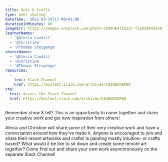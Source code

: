 ```yaml
---
title: Arts & Crafts
type: peer sharing
dateTime: '2021-03-14T17:00+01:00'
durationInMinutes: 60
imageSrc: https://images.unsplash.com/photo-1596464716127-f2a82984de30?ixid=MXwxMjA3fDB8MHxwaG90by1wYWdlfHx8fGVufDB8fHw%3D&ixlib=rb-1.2.1&auto=format&fit=crop&w=1950&q=80
learnerNames:
  - '@Alecia Caudill'
  - '@Christine'
  - '@Thomas Steigenga'
sharerNames: 
  - '@Alecia Caudill'
  - '@Christine'
  - '@Thomas Steigenga'
resources:
  -
    text: Slack Channel
    href: https://mozfest.slack.com/archives/C01RWAX8P0Q
cta:
  text: Access the Slack Channel
  href: https://mozfest.slack.com/archives/C01RWAX8P0Q
---
```

Remember show & tell? This is an opportunity to come together and share your creative work and get new inspiration from others!
<!--more-->
Alecia and Christine will share some of their very creative work and have a conversation around how they've made it. Anyone is encouraged to join and share their recent artworks and crafts! Is painting mostly intuition- or crafts based? What would it be like to sit down and create some remote art together? Come find out and share your own work asynchronously on the separate Slack Channel!
